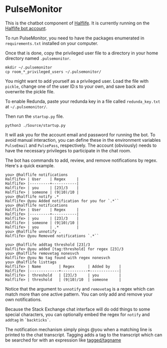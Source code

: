 # PulseMonitor

This is the chatbot component of
[Halflife](https://github.com/Charcoal-SE/halflife).
It is currently running on the
[Halflife bot account](https://chat.stackexchange.com/users/389741/halflife).

To run PulseMonitor, you need to have
the packages enumerated in `requirements.txt`
installed on your computer.

Once that is done, copy the privileged user file to a directory
in your home directory
named `.pulsemonitor`.

    mkdir ~/.pulsemonitor
    cp room_*_privileged_users ~/.pulsemonitor/

You might want to add yourself as a privileged user. Load the file
with `pickle`, change one of the user ID:s to your own, and save back
and overwrite the pickle file.

To enable Redunda, paste your redunda key
in a file called `redunda_key.txt` at `~/.pulsemonitor/`.

Then run the `startup.py` file.

    python3 ./Source/startup.py

It will ask you for the account email and password for running the bot.
To avoid manual interaction, you can define these in the environment variables
`PulseEmail` and `PulsePass`, respectively.
The account (obviously) needs to have the necessary privileges to participate in
the chat room.

The bot has commands to add, review, and remove notifications by
regex. Here's a quick example.

    you> @halflife notifications
    Halflife> | User    | Regex     |
    Halflife> |---------+-----------|
    Halflife> | you     | [23]/3    |
    Halflife> | someone | (9|10)/10 |
    you> @halflife notify .*
    Halflife> @you Added notification for you for `.*``
    you> @halflife notifications
    Halflife> | User    | Regex     |
    Halflife> |---------+-----------|
    Halflife> | you     | [23]/3    |
    Halflife> | someone | (9|10)/10 |
    Halflife> | you     | .*        |
    you> @halflife unnotify .
    Halflife> @you Removed notifications `.*``

    you> @halflife addtag threshold [23]/3
    Halflife> @you added [tag:threshold] for regex [23]/3
    you> @halflife removetag nonesvch
    Halflife> @you No tag found with regex nonesvch
    you> @halflife listtags
    Halflife> | Name        | Regex      | Added by    |
    Halflife> |-------------+------------+-------------|
    Halflife> | threshold   | [23]/3     | you         |
    Halflife> | threshold   | (9|10)/10  | someone     |

Notice that the argument to `unnotify` and `removetag` is a regex
which can match more than one active pattern.
You can only add and remove your own notifications.

Because the Stack Exchange chat interface will do odd things to some
special characters, you can optionally embed the regex
for `notify` and `addtag` in `` `backticks` ``.

The notification mechanism simply pings @you when a matching line is printed to
the chat transcript.
Tagging adds a tag to the transcript which can be searched for
with an expression like
[tagged/tagname](https://chat.stackexchange.com/search?q=tagged%2Fthreshold&user=&room=65945)
